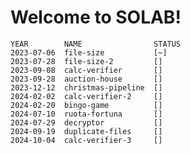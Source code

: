 # Welcome to SOLAB!

    YEAR        NAME                STATUS
    2023-07-06  file-size           [~]
    2023-07-28  file-size-2         []
    2023-09-08  calc-verifier       []
    2023-09-28  auction-house       [] 
    2023-12-12  christmas-pipeline  []
    2024-02-02  calc-verifier-2     []
    2024-02-20  bingo-game          []
    2024-07-10  ruota-fortuna       []
    2024-07-29  decryptor           []
    2024-09-19  duplicate-files     []
    2024-10-04  calc-verifier-3     []
